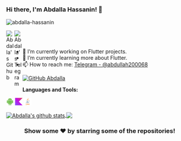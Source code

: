 ### Hi there, I'm Abdalla Hassanin! 👋

<p align="left"> <img src="https://komarev.com/ghpvc/?username=abdalla-hassanin&label=Views&color=blue&style=plastic" alt="abdalla-hassanin" /> </p>

<a href="https://github.com/abdalla-hassanin">
  <img align="left" alt="Abdalla's Github" width="22px" src="https://cdn.jsdelivr.net/npm/simple-icons@v3/icons/github.svg" />
</a>
<a href="https://t.me/abdullah200068">
  <img align="left" alt="Abdalla's Telegram" width="22px" src="https://cdn.jsdelivr.net/npm/simple-icons@v3/icons/telegram.svg" />
</a>
<br/>
<br/>

- 🔭 I’m currently working on Flutter projects.
- 🌱 I’m currently learning more about Flutter.
- 📫 How to reach me: [Telegram - @abdullah200068](https://t.me/abdullah200068)

[![GitHub Abdalla](https://img.shields.io/github/followers/abdalla-hassanin?label=follow&style=social)](https://github.com/abdalla-hassanin)

**Languages and Tools:**  

<code><img height="20" src="https://raw.githubusercontent.com/github/explore/80688e429a7d4ef2fca1e82350fe8e3517d3494d/topics/android/android.png"></code>
<code><img height="20" src="https://raw.githubusercontent.com/github/explore/80688e429a7d4ef2fca1e82350fe8e3517d3494d/topics/kotlin/kotlin.png"></code>
<code><img height="20" src="https://raw.githubusercontent.com/github/explore/80688e429a7d4ef2fca1e82350fe8e3517d3494d/topics/java/java.png"></code>

<a href="https://github.com/abdalla-hassanin">
 <img align="center" src="https://github-readme-stats.vercel.app/api?username=abdalla-hassanin&show_icons=true&theme=light&line_height=27" alt="Abdalla's github stats"/>
</a>
<a href="https://github.com/abdalla-hassanin">
  <img align="center" src="https://github-readme-stats.vercel.app/api/top-langs/?username=abdalla-hassanin&theme=light&hide_langs_below=1" />
</a>



<div align="center">

### Show some ❤️ by starring some of the repositories!

</div>











